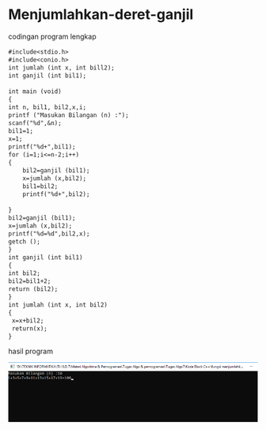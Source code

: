 # Menjumlahkan-deret-ganjil

codingan program lengkap

    #include<stdio.h>
    #include<conio.h>
    int jumlah (int x, int bill2);
    int ganjil (int bil1);

    int main (void)
    {
    int n, bil1, bil2,x,i;
    printf ("Masukan Bilangan (n) :");
    scanf("%d",&n);
    bil1=1;
    x=1;
    printf("%d+",bil1);
    for (i=1;i<=n-2;i++)
    {
        bil2=ganjil (bil1);
        x=jumlah (x,bil2);
        bil1=bil2;
        printf("%d+",bil2);

    }
    bil2=ganjil (bil1);
    x=jumlah (x,bil2);
    printf("%d=%d",bil2,x);
    getch ();
    }
    int ganjil (int bil1)
    {
    int bil2;
    bil2=bil1+2;
    return (bil2);
    }
    int jumlah (int x, int bil2)
    {
     x=x+bil2;
     return(x);
    }


hasil program


![img](https://github.com/AbdulahHanafi/Menjumlahkan-deret-ganjil/blob/master/deret%20aritmatika.png?raw=true)
